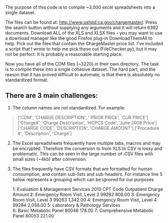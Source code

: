 The purpose of this code is to compile ~3,000 excel spreadsheets into a single dataset. 

The files can be found at: http://www.oshpd.ca.gov/chargemaster/. Press the search button without supplying any arguments and it will return 6392 documents. Download ALL of the XLS and XLSX files - you may want to use a download manager like the good Firefox plug-in DownloadThemAll to help. Pick out the files that contain the ChargeMaster price list. I've included a script that I wrote to help me pick these out (FileChecker.py), but it may not be perfect. It is probably a reasonable starting place. 

Now you have all of the CDM files (~3220) in their own directory. The task is to compile these into a single cohesive dataset. The hard part, and the reason that it has proved difficult to automate, is that there is absolutely no standardized format. 

There are 3 main challenges:
----------------------------

1. The column names are not standardized. For example:

> ['CDM', 'CHARGE DESCRIPTION', '  PRIOR PRICE', 'CUR PRICE']
> ['Charge#', 'Charge Description', 'HCPCS Code', 'June 2008 Price']
> ['CHARGE CODE', 'DESCRIPTION', 'CHARGE AMOUNT']
> ['Procedure #', 'Description', 'Charge']

2. The Excel spreadsheets frequently have multiple tabs, macros and may be encrypted. Therefore the conversion to from XLS to CSV is lossy and problematic. This can be seen in the large number of .CSV files with small sizes (~4kb) after conversion.

3. The files frequently have CSV formats that are formatted for human consumption, and contain sub-lists and sub-headers. For instance line 5 below represents a grouping which can be ignored for our purposes

    1: Evaluation & Management Services	2010 CPT Code	Outpatient Charge Amount
    2: Emergency Room Visit, Level 2 	99282	806.00
    3: Emergency Room Visit, Level 3 	99283	1,342.00
    4: Emergency Room Visit, Level 4 	99284	2,056.00
    5: Laboratory & Pathology Services	
    6: Basic Metabolic Panel	80048	178.00
    7: Comprehensive Metabolic Panel	80053	221.00
